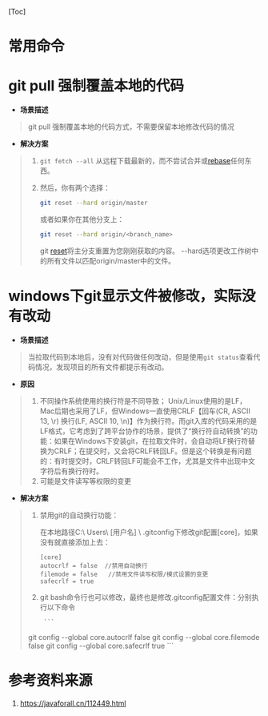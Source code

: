 [Toc]

# 常用命令

# git pull 强制覆盖本地的代码

- **场景描述**

> git pull 强制覆盖本地的代码方式，不需要保留本地修改代码的情况

- **解决方案**

> 1. `git fetch --all`  从远程下载最新的，而不尝试合并或[rebase](https://so.csdn.net/so/search?q=rebase&spm=1001.2101.3001.7020)任何东西。
>
> 2. 然后，你有两个选择：
>
>    ```bash
>    git reset --hard origin/master
>    ```
>
>    或者如果你在其他分支上：
>
>    ```bash
>    git reset --hard origin/<branch_name>
>    ```
>
>    git [reset](https://so.csdn.net/so/search?q=reset&spm=1001.2101.3001.7020)将主分支重置为您刚刚获取的内容。 --hard选项更改工作树中的所有文件以匹配origin/master中的文件。

# windows下git显示文件被修改，实际没有改动

- **场景描述**

> 当拉取代码到本地后，没有对代码做任何改动，但是使用`git status`查看代码情况，发现项目的所有文件都提示有改动。

- **原因**

> 1. 不同操作系统使用的换行符是不同导致；
>    Unix/Linux使用的是LF，Mac后期也采用了LF，但Windows一直使用CRLF【回车(CR, ASCII 13, \r) 换行(LF, ASCII 10, \n)】作为换行符。而git入库的代码采用的是LF格式，它考虑到了跨平台协作的场景，提供了“换行符自动转换”的功能：如果在Windows下安装git，在拉取文件时，会自动将LF换行符替换为CRLF；在提交时，又会将CRLF转回LF。但是这个转换是有问题的：有时提交时，CRLF转回LF可能会不工作，尤其是文件中出现中文字符后有换行符时。
> 2. 可能是文件读写等权限的变更

- **解决方案**

> 1. 禁用git的自动换行功能：
>
>    在本地路径C:\ Users\ [用户名] \ .gitconfig下修改git配置[core]，如果没有就直接添加上去：
>
>    ```
>    [core]
>    autocrlf = false  //禁用自动换行
>    filemode = false   //禁用文件读写权限/模式设置的变更
>    safecrlf = true
>    ```
>
> 2. git bash命令行也可以修改，最终也是修改.gitconfig配置文件：分别执行以下命令
>
>         ```
> git config --global core.autocrlf false
> git config --global core.filemode false
> git config --global core.safecrlf true
>         ```
>
> 

# 参考资料来源

1. https://javaforall.cn/112449.html